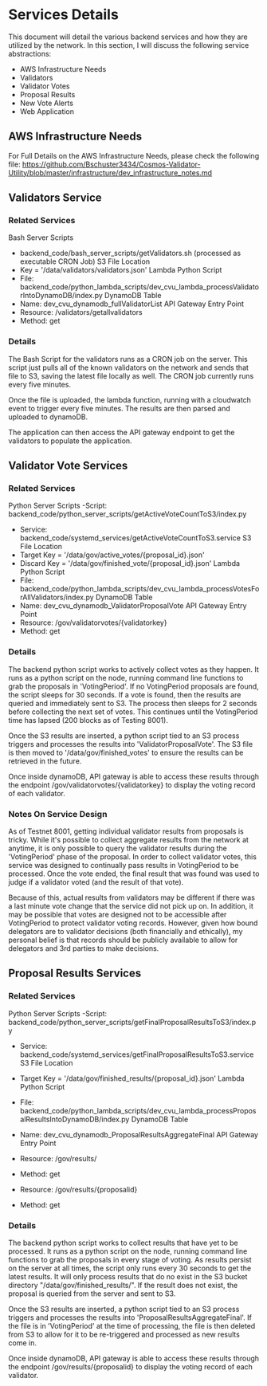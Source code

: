 # Services Details

This document will detail the various backend services and how they are utilized by the network. In this section, I will discuss the following service abstractions:

- AWS Infrastructure Needs
- Validators
- Validator Votes
- Proposal Results
- New Vote Alerts
- Web Application

## AWS Infrastructure Needs

For Full Details on the AWS Infrastructure Needs, please check the following file:
https://github.com/Bschuster3434/Cosmos-Validator-Utility/blob/master/infrastructure/dev_infrastructure_notes.md

## Validators Service

### Related Services
Bash Server Scripts
- backend_code/bash_server_scripts/getValidators.sh (processed as executable CRON Job)
S3 File Location
- Key = '/data/validators/validators.json'
Lambda Python Script
- File: backend_code/python_lambda_scripts/dev_cvu_lambda_processValidatorIntoDynamoDB/index.py
DynamoDB Table
- Name: dev_cvu_dynamodb_fullValidatorList
API Gateway Entry Point
- Resource: /validators/getallvalidators
- Method: get

### Details

The Bash Script for the validators runs as a CRON job on the server. This script just pulls all of the known validators on the network and sends that file to S3, saving the latest file locally as well. The CRON job currently runs every five minutes.

Once the file is uploaded, the lambda function, running with a cloudwatch event to trigger every five minutes. The results are then parsed and uploaded to dynamoDB.

The application can then access the API gateway endpoint to get the validators to populate the application.

## Validator Vote Services

### Related Services
Python Server Scripts
-Script: backend_code/python_server_scripts/getActiveVoteCountToS3/index.py
- Service: backend_code/systemd_services/getActiveVoteCountToS3.service
S3 File Location
- Target Key = '/data/gov/active_votes/{proposal_id}.json'
- Discard Key = '/data/gov/finished_vote/{proposal_id}.json'
Lambda Python Script
- File: backend_code/python_lambda_scripts/dev_cvu_lambda_processVotesForAllValidators/index.py
DynamoDB Table
- Name: dev_cvu_dynamodb_ValidatorProposalVote
API Gateway Entry Point
- Resource: /gov/validatorvotes/{validatorkey}
- Method: get

### Details

The backend python script works to actively collect votes as they happen. It runs as a python script on the node, running command line functions to grab the proposals in 'VotingPeriod'. If no VotingPeriod proposals are found, the script sleeps for 30 seconds. If a vote is found, then the results are queried and immediately sent to S3. The process then sleeps for 2 seconds before collecting the next set of votes. This continues until the VotingPeriod time has lapsed (200 blocks as of Testing 8001).

Once the S3 results are inserted, a python script tied to an S3 process triggers and processes the results into 'ValidatorProposalVote'. The S3 file is then moved to '/data/gov/finished_votes' to ensure the results can be retrieved in the future.

Once inside dynamoDB, API gateway is able to access these results through the endpoint /gov/validatorvotes/{validatorkey} to display the voting record of each validator.

### Notes On Service Design

As of Testnet 8001, getting individual validator results from proposals is tricky. While it's possible to collect aggregate results from the network at anytime, it is only possible to query the validator results during the 'VotingPeriod' phase of the proposal. In order to collect validator votes, this service was designed to continually pass results in VotingPeriod to be processed. Once the vote ended, the final result that was found was used to judge if a validator voted (and the result of that vote).

Because of this, actual results from validators may be different if there was a last minute vote change that the service did not pick up on. In addition, it may be possible that votes are designed not to be accessible after VotingPeriod to protect validator voting records. However, given how bound delegators are to validator decisions (both financially and ethically), my personal belief is that records should be publicly available to allow for delegators and 3rd parties to make decisions.

## Proposal Results Services

### Related Services
Python Server Scripts
-Script: backend_code/python_server_scripts/getFinalProposalResultsToS3/index.py
- Service: backend_code/systemd_services/getFinalProposalResultsToS3.service
S3 File Location
- Target Key = '/data/gov/finished_results/{proposal_id}.json'
Lambda Python Script
- File: backend_code/python_lambda_scripts/dev_cvu_lambda_processProposalResultsIntoDynamoDB/index.py
DynamoDB Table
- Name: dev_cvu_dynamodb_ProposalResultsAggregateFinal
API Gateway Entry Point
- Resource: /gov/results/
- Method: get

- Resource: /gov/results/{proposalid}
- Method: get

### Details

The backend python script works to collect results that have yet to be processed. It runs as a python script on the node, running command line functions to grab the proposals in every stage of voting. As results persist on the server at all times, the script only runs every 30 seconds to get the latest results. It will only process results that do no exist in the S3 bucket directory "/data/gov/finished_results/". If the result does not exist, the proposal is queried from the server and sent to S3.

Once the S3 results are inserted, a python script tied to an S3 process triggers and processes the results into 'ProposalResultsAggregateFinal'. If the file is in 'VotingPeriod' at the time of processing, the file is then deleted from S3 to allow for it to be re-triggered and processed as new results come in.

Once inside dynamoDB, API gateway is able to access these results through the endpoint /gov/results/{proposalid} to display the voting record of each validator.
